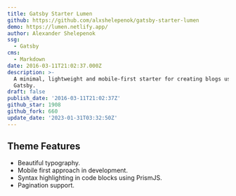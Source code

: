 ```yaml
---
title: Gatsby Starter Lumen
github: https://github.com/alxshelepenok/gatsby-starter-lumen
demo: https://lumen.netlify.app/
author: Alexander Shelepenok
ssg:
  - Gatsby
cms:
  - Markdown
date: 2016-03-11T21:02:37.000Z
description: >-
  A minimal, lightweight and mobile-first starter for creating blogs uses
  Gatsby.
draft: false
publish_date: '2016-03-11T21:02:37Z'
github_star: 1908
github_fork: 660
update_date: '2023-01-31T03:32:50Z'
---
```

## Theme Features

- Beautiful typography.
- Mobile first approach in development.
- Syntax highlighting in code blocks using PrismJS.
- Pagination support.
